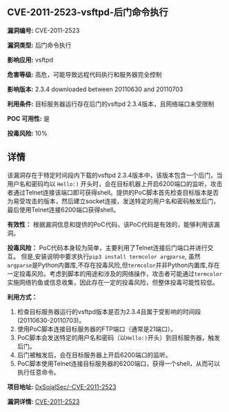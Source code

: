 ## CVE-2011-2523-vsftpd-后门命令执行

**漏洞编号:** CVE-2011-2523

**漏洞类型:** 后门命令执行

**影响应用:** vsftpd

**危害等级:** 高危，可能导致远程代码执行和服务器完全控制

**影响版本:** 2.3.4 downloaded between 20110630 and 20110703

**利用条件:** 目标服务器运行存在后门的vsftpd 2.3.4版本，且网络端口未受限制

**POC 可用性:** 是

**投毒风险:** 10%

## 详情

该漏洞存在于特定时间段内下载的vsftpd 2.3.4版本中，该版本包含一个后门，当用户名和密码均以 `Hello:)` 开头时，会在目标机器上开启6200端口的监听，攻击者通过Telnet连接该端口即可获得shell。提供的PoC脚本首先检查目标版本是否为易受攻击的版本，然后建立socket连接，发送特定的用户名和密码触发后门，最后使用Telnet连接6200端口获得shell。

**有效性：**
根据漏洞信息和提供的PoC代码，该PoC代码是有效的，能够利用该漏洞。

**投毒风险：**
PoC代码本身较为简单，主要利用了Telnet连接后门端口并进行交互。 但是,安装说明中要求执行`pip3 install termcolor argparse`, 虽然`argparse`是Python内置库,不存在投毒风险,但`termcolor`并非Python内置库,存在一定投毒风险。考虑到脚本的用途和涉及的网络操作，攻击者可能通过`termcolor`实施网络钓鱼或信息收集，因此存在一定的投毒风险，但整体投毒可能性较低。

**利用方式：**
1.  检查目标服务器运行的vsftpd版本是否为2.3.4且属于受影响的时间段(20110630-20110703)。
2.  使用PoC脚本连接目标服务器的FTP端口（通常是21端口）。
3.  PoC脚本会发送特定的用户名和密码（以`Hello:)`开头）到目标服务器，触发后门。
4.  后门被触发后，会在目标服务器上开启6200端口的监听。
5.  PoC脚本使用Telnet连接目标服务器的6200端口，获得一个shell，从而可以执行任意命令。

**项目地址:** [0xSojalSec/-CVE-2011-2523](https://github.com/0xSojalSec/-CVE-2011-2523)

**漏洞详情:** [CVE-2011-2523](https://nvd.nist.gov/vuln/detail/CVE-2011-2523)